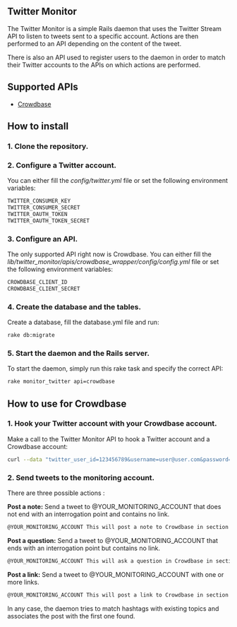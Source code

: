 ## Twitter Monitor
The Twitter Monitor is a simple Rails daemon that uses the Twitter Stream API to listen to tweets sent to a specific account.
Actions are then performed to an API depending on the content of the tweet.

There is also an API used to register users to the daemon in order to match their Twitter accounts to the APIs on which
actions are performed.

## Supported APIs
* [Crowdbase](https://api.crowdbase.com)

## How to install
### 1. Clone the repository.

### 2. Configure a Twitter account.

You can either fill the *config/twitter.yml* file or set the following environment variables:
```sh
TWITTER_CONSUMER_KEY
TWITTER_CONSUMER_SECRET
TWITTER_OAUTH_TOKEN
TWITTER_OAUTH_TOKEN_SECRET
```

### 3. Configure an API.

The only supported API right now is Crowdbase. You can either fill the *lib/twitter_monitor/apis/crowdbase_wrapper/config/config.yml* file
or set the following environment variables:
```sh
CROWDBASE_CLIENT_ID
CROWDBASE_CLIENT_SECRET
```

### 4. Create the database and the tables.

Create a database, fill the database.yml file and run:
```sh
rake db:migrate
```

### 5. Start the daemon and the Rails server.

To start the daemon, simply run this rake task and specify the correct API:
```sh
rake monitor_twitter api=crowdbase
```

## How to use for Crowdbase
### 1. Hook your Twitter account with your Crowdbase account.
Make a call to the Twitter Monitor API to hook a Twitter account and a Crowdbase account:
```sh
curl --data "twitter_user_id=123456789&username=user@user.com&password=PASSWORD&subdomain=crowdbase_subdomain" http://YOUR_SERVER/api/v1/crowdbase_users.json
```

### 2. Send tweets to the monitoring account.
There are three possible actions :

**Post a note:** Send a tweet to @YOUR_MONITORING_ACCOUNT that does not end with an interrogation point and contains no link.
```sh
@YOUR_MONITORING_ACCOUNT This will post a note to Crowdbase in section #topic.
```

**Post a question:** Send a tweet to @YOUR_MONITORING_ACCOUNT that ends with an interrogation point but contains no link.
```sh
@YOUR_MONITORING_ACCOUNT This will ask a question in Crowdbase in section #topic?
```

**Post a link:** Send a tweet to @YOUR_MONITORING_ACCOUNT with one or more links.
```sh
@YOUR_MONITORING_ACCOUNT This will post a link to Crowdbase in section #topic http://www.crowdbase.com
```

In any case, the daemon tries to match hashtags with existing topics and associates the post with the first one found.